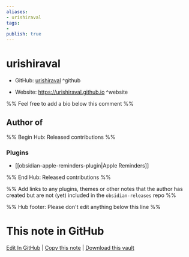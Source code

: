 ```yaml
---
aliases:
- urishiraval
tags:
- 
publish: true
---
```


# urishiraval

- GitHub: [urishiraval](https://github.com/urishiraval/) ^github
<!-- - Discord: `@` ^discord-->
- Website: <https://urishiraval.github.io> ^website
<!-- - [[Publish sites|Publish site]]: ^publish-->

%% Feel free to add a bio below this comment %%


## Author of

%% Begin Hub: Released contributions %%
### Plugins
- [[obsidian-apple-reminders-plugin|Apple Reminders]]

%% End Hub: Released contributions %%

%% Add links to any plugins, themes or other notes that the author has created but are not (yet) included in the `obsidian-releases` repo %%

<!--
### Unlisted plugins

- 
-->

<!--
### Others

- 
-->

<!--
## Sponsor this author

- [[GitHub sponsors]]: [Sponsor @urishiraval on GitHub Sponsors](https://github.com/sponsors/urishiraval) ^github-sponsor
- [[Buy me a coffee]]: ^buy-me-a-coffee
- [[PayPal]]: ^paypal
- [[Patreon]]: ^patreon

-->

<!--
## Follow this author

- [[YouTube Channels|On YouTube]]: ^youtube
- Twitter: ^twitter
- ...
-->

%% Hub footer: Please don't edit anything below this line %%

# This note in GitHub

<span class="git-footer">[Edit In GitHub](https://github.dev/obsidian-community/obsidian-hub/blob/main/01%20-%20Community/People/urishiraval.md "git-hub-edit-note") | [Copy this note](https://raw.githubusercontent.com/obsidian-community/obsidian-hub/main/01%20-%20Community/People/urishiraval.md "git-hub-copy-note") | [Download this vault](https://github.com/obsidian-community/obsidian-hub/archive/refs/heads/main.zip "git-hub-download-vault") </span>